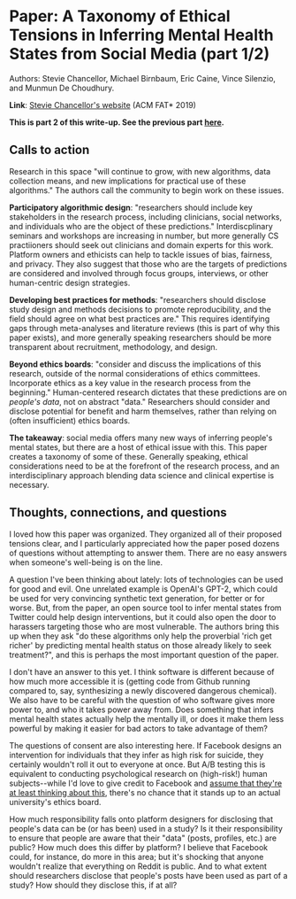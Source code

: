 <!-- date: 2019-11-25 -->
# Paper: A Taxonomy of Ethical Tensions in Inferring Mental Health States from Social Media (part 1/2)
Authors: Stevie Chancellor, Michael Birnbaum, Eric Caine, Vince Silenzio, and Munmun De Choudhury.

**Link**: [Stevie Chancellor's website](http://steviechancellor.com/wp-content/uploads/2019/03/taxonomy-prediction-mh-fat2019.pdf) (ACM FAT* 2019)

**This is part 2 of this write-up. See the previous part [here](ethical_tensions_social_media_chancellor_1.md).**

## Calls to action
Research in this space "will continue to grow, with new algorithms, data collection means, and new implications for practical use of these algorithms." The authors call the community to begin work on these issues.

**Participatory algorithmic design**: "researchers should include key stakeholders in the research process, including clinicians, social networks, and individuals who are the object of these predictions." Interdiscplinary seminars and workshops are increasing in number, but more generally CS practiioners should seek out clinicians and domain experts for this work. Platform owners and ethicists can help to tackle issues of bias, fairness, and privacy. They also suggest that those who are the targets of predictions are considered and involved through focus groups, interviews, or other human-centric design strategies.

**Developing best practices for methods**: "researchers should disclose study design and methods decisions to promote reproducibility, and the field should agree on what best practices are." This requires identifying gaps through meta-analyses and literature reviews (this is part of why this paper exists), and more generally speaking researchers should be more transparent about recruitment, methodology, and design.

**Beyond ethics boards**: "consider and discuss the implications of this research, outside of the normal considerations of ethics committees. Incorporate ethics as a key value in the research process from the beginning." Human-centered research dictates that these predictions are on *people's data*, not on abstract "data." Researchers should consider and disclose potential for benefit and harm themselves, rather than relying on (often insufficient) ethics boards.


**The takeaway**: social media offers many new ways of inferring people's mental states, but there are a host of ethical issue with this. This paper creates a taxonomy of some of these. Generally speaking, ethical considerations need to be at the forefront of the research process, and an interdisciplinary approach blending data science and clinical expertise is necessary.


## Thoughts, connections, and questions
I loved how this paper was organized. They organized all of their proposed tensions clear, and I particularly appreciated how the paper posed dozens of questions without attempting to answer them. There are no easy answers when someone's well-being is on the line.

A question I've been thinking about lately: lots of technologies can be used for good and evil. One unrelated example is OpenAI's GPT-2, which could be used for very convincing synthetic text generation, for better or for worse. But, from the paper, an open source tool to infer mental states from Twitter could help design interventions, but it could also open the door to harassers targeting those who are most vulnerable. The authors bring this up when they ask "do these algorithms only help the proverbial 'rich get richer' by predicting mental health status on those already likely to seek treatment?", and this is perhaps the most important question of the paper.

I don't have an answer to this yet. I think software is different because of how much more accessible it is (getting code from Github running compared to, say, synthesizing a newly discovered dangerous chemical). We also have to be careful with the question of who software gives more power to, and who it takes power away from. Does something that infers mental health states actually help the mentally ill, or does it make them less powerful by making it easier for bad actors to take advantage of them?

The questions of consent are also interesting here. If Facebook designs an intervention for individuals that they infer as high risk for suicide, they certainly wouldn't roll it out to everyone at once. But A/B testing this is equivalent to conducting psychological research on (high-risk!) human subjects--while I'd love to give credit to Facebook and [assume that they're at least thinking about this](https://xkcd.com/1390/), there's no chance that it stands up to an actual university's ethics board.

How much responsibility falls onto platform designers for disclosing that people's data can be (or has been) used in a study? Is it their responsibility to ensure that people are aware that their "data" (posts, profiles, etc.) are public? How much does this differ by platform? I believe that Facebook could, for instance, do more in this area; but it's shocking that anyone wouldn't realize that everything on Reddit is public. And to what extent should researchers disclose that people's posts have been used as part of a study? How should they disclose this, if at all?